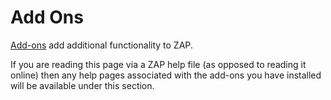 # Add Ons #

[Add-ons][] add additional functionality to ZAP.

If you are reading this page via a ZAP help file (as opposed to reading it online) then any help pages associated with the add-ons you have installed will be available under this section.


[Add-ons]: HelpStartConceptsAddons